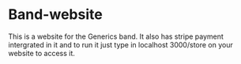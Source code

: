 # Band-website
This is a website for the Generics band. It also has stripe payment intergrated in it and to run it just type in localhost 3000/store on your website to access it.
